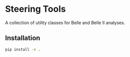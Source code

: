 # Steering Tools

A collection of utility classes for Belle and Belle II analyses.

## Installation

```bash
pip install -e .

